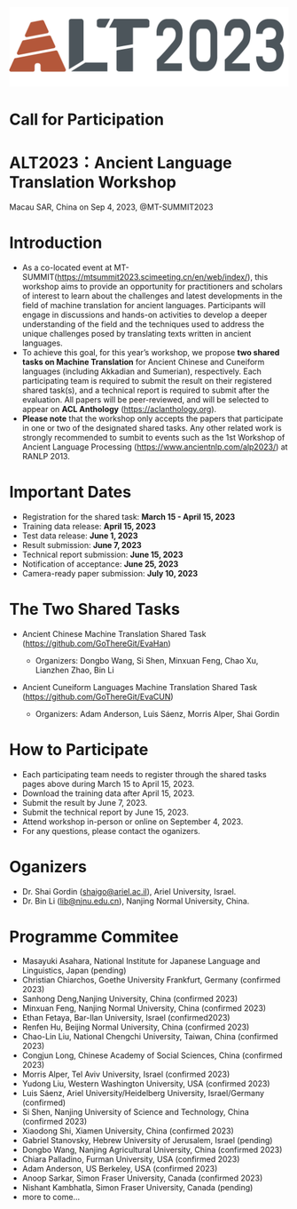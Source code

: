 <div align='center'>
<img src = 'https://github.com/GoThereGit/ALT/blob/main/ALT1.png'>
</div>

# Call for Participation

# ALT2023：Ancient Language Translation Workshop
Macau SAR, China on Sep 4, 2023, @MT-SUMMIT2023

# Introduction
* As a co-located event at MT-SUMMIT(https://mtsummit2023.scimeeting.cn/en/web/index/), this workshop aims to provide an opportunity for practitioners and scholars of interest to learn about the challenges and latest developments in the field of machine translation for ancient languages. Participants will engage in discussions and hands-on activities to develop a deeper understanding of the field and the techniques used to address the unique challenges posed by translating texts written in ancient languages. 
* To achieve this goal, for this year’s workshop, we propose **two shared tasks on Machine Translation** for Ancient Chinese and Cuneiform languages (including Akkadian and Sumerian), respectively. Each participating team is required to submit the result on their registered shared task(s), and a technical report is required to submit after the evaluation. All papers will be peer-reviewed, and will be selected to appear on **ACL Anthology** (https://aclanthology.org). 
* **Please note** that the workshop only accepts the papers that participate in one or two of the designated shared tasks. Any other related work is strongly recommended to sumbit to events such as the 1st Workshop of Ancient Language Processing (https://www.ancientnlp.com/alp2023/) at RANLP 2013.  

# Important Dates
*	Registration for the shared task: **March 15 - April 15, 2023**
*	Training data release: **April 15, 2023**
* Test data release: **June 1, 2023**
* Result submission: **June 7, 2023**
*	Technical report submission: **June 15, 2023**
*	Notification of acceptance: **June 25, 2023**
*	Camera-ready paper submission:  **July 10, 2023**

# The Two Shared Tasks
- Ancient Chinese Machine Translation Shared Task (https://github.com/GoThereGit/EvaHan)
  - Organizers: Dongbo Wang, Si Shen, Minxuan Feng, Chao Xu, Lianzhen Zhao, Bin Li

- Ancient Cuneiform Languages Machine Translation Shared Task (https://github.com/GoThereGit/EvaCUN) 
  - Organizers: Adam Anderson, Luis Sáenz, Morris Alper, Shai Gordin 

# How to Participate
* Each participating team needs to register through the shared tasks pages above during March 15 to April 15, 2023.
* Download the training data after April 15, 2023.
* Submit the result by June 7, 2023.
* Submit the technical report by June 15, 2023.
* Attend workshop in-person or online on September 4, 2023.
* For any questions, please contact the oganizers.

# Oganizers
* Dr. Shai Gordin (shaigo@ariel.ac.il), Ariel University, Israel.
* Dr. Bin Li (lib@njnu.edu.cn), Nanjing Normal University, China.

# Programme Commitee
* Masayuki Asahara, National Institute for Japanese Language and Linguistics, Japan (pending)
* Christian Chiarchos, Goethe University Frankfurt, Germany (confirmed 2023)
* Sanhong Deng,Nanjing University, China (confirmed 2023)
* Minxuan Feng, Nanjing Normal University,  China (confirmed 2023)
* Ethan Fetaya, Bar-Ilan University, Israel (confirmed2023)
* Renfen Hu, Beijing Normal University,  China (confirmed 2023)
* Chao-Lin Liu, National Chengchi University, Taiwan, China (confirmed 2023)
* Congjun Long, Chinese Academy of Social Sciences, China (confirmed 2023)
* Morris Alper, Tel Aviv University, Israel (confirmed 2023)
* Yudong Liu, Western Washington University, USA (confirmed 2023)
* Luis Sáenz, Ariel University/Heidelberg University, Israel/Germany (confirmed)
* Si Shen,  Nanjing University of Science and Technology, China (confirmed 2023)
* Xiaodong Shi, Xiamen University, China (confirmed 2023)
* Gabriel Stanovsky, Hebrew University of Jerusalem, Israel (pending)
* Dongbo Wang, Nanjing Agricultural University, China (confirmed 2023)
* Chiara Palladino, Furman University, USA (confirmed 2023)
* Adam Anderson, US Berkeley, USA (confirmed 2023)
* Anoop Sarkar, Simon Fraser University, Canada (confirmed 2023)
* Nishant Kambhatla, Simon Fraser University, Canada (pending)
* more to come...



